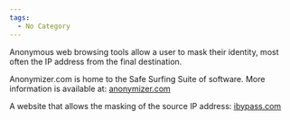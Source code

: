 ```yaml
---
tags:
  - No Category
---
```

Anonymous web browsing tools allow a user to mask their identity, most
often the IP address from the final destination.

Anonymizer.com is home to the Safe Surfing Suite of software. More
information is available at: [anonymizer.com](http://www.anonymizer.com)

A website that allows the masking of the source IP address:
[ibypass.com](http://www.ibypass.com)